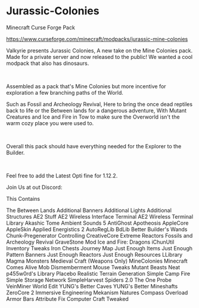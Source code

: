 # Jurassic-Colonies
Minecraft Curse Forge Pack

https://www.curseforge.com/minecraft/modpacks/jurassic-mine-colonies

Valkyrie presents Jurassic Colonies, A new take on the Mine Colonies pack. Made for a private server and now released to the public!
We wanted a cool modpack that also has dinosaurs.

 

Assembled as a pack that's Mine Colonies but more incentive for exploration a few branching paths of the World.

Such as Fossil and Archeology Revival, Here to bring the once dead reptiles back to life or the Between lands for a dangerous adventure, With Mutant Creatures and Ice and Fire in Tow to make sure the Overworld isn't the warm cozy place you were used to.

 

Overall this pack should have everything needed for the Explorer to the Builder.

 

Feel free to add the Latest Opti fine for 1.12.2.



Join Us at out Discord: 



This Contains
 

The Between Lands
Additional Banners
Additional Lights
Additional Structures
AE2 Stuff
AE2 Wireless Interface Terminal
AE2 Wireless Terminal Library
Akashic Tome
Ambient Sounds 5
AntiGhost
Apotheosis
AppleCore
AppleSkin
Applied Energistics 2
AutoRegLib
BdLib
Better Builder's Wands
Chunk-Pregenerator
Controlling
CreativeCore
Extreme Reactors
Fossils and Archeology Revival
GraveStone Mod
Ice and Fire: Dragons
iChunUtil
Inventory Tweaks
Iron Chests
Journey Map
Just Enough Items
Just Enough Pattern Banners
Just Enough Reactors
Just Enough Resources
LLibrary
Magma Monsters
Medieval Craft (Weapons Only)
MineColonies
Minecraft Comes Alive
Mob Dismemberment
Mouse Tweaks
Mutant Beasts
Neat
p455w0rd's Library
Placebo
Realistic Terrain Generation
Simple Camp Fire
Simple Storage Network
SimpleHarvest
Spiders 2.0
The One Probe
VeinMiner
World Edit
YUNG's Better Caves
YUNG's Better Mineshafts
ZeroCore 2
Immersive Engineering
Mekanism
Natures Compass
Overload Armor Bars
Attribute Fix
Computer Craft Tweaked

